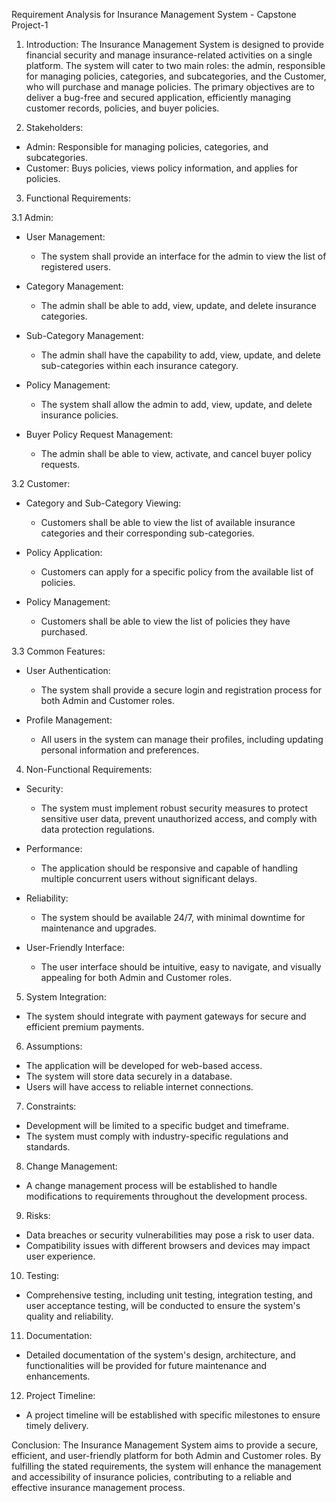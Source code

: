 Requirement Analysis for Insurance Management System - Capstone Project-1

1. Introduction:
The Insurance Management System is designed to provide financial security and manage insurance-related activities on a single platform. The system will cater to two main roles: the admin, responsible for managing policies, categories, and subcategories, and the Customer, who will purchase and manage policies. The primary objectives are to deliver a bug-free and secured application, efficiently managing customer records, policies, and buyer policies.

2. Stakeholders:
- Admin: Responsible for managing policies, categories, and subcategories.
- Customer: Buys policies, views policy information, and applies for policies.

3. Functional Requirements:

3.1 Admin:
- User Management:
  - The system shall provide an interface for the admin to view the list of registered users.
  
- Category Management:
  - The admin shall be able to add, view, update, and delete insurance categories.
  
- Sub-Category Management:
  - The admin shall have the capability to add, view, update, and delete sub-categories within each insurance category.
  
- Policy Management:
  - The system shall allow the admin to add, view, update, and delete insurance policies.
  
- Buyer Policy Request Management: 
  - The admin shall be able to view, activate, and cancel buyer policy requests.

3.2 Customer:
- Category and Sub-Category Viewing:
  - Customers shall be able to view the list of available insurance categories and their corresponding sub-categories.
  
- Policy Application:
  - Customers can apply for a specific policy from the available list of policies.
  
- Policy Management:
  - Customers shall be able to view the list of policies they have purchased.

3.3 Common Features:
- User Authentication:
  - The system shall provide a secure login and registration process for both Admin and Customer roles.
  
- Profile Management:
  - All users in the system can manage their profiles, including updating personal information and preferences.

4. Non-Functional Requirements:

- Security:
  - The system must implement robust security measures to protect sensitive user data, prevent unauthorized access, and comply with data protection regulations.

- Performance:
  - The application should be responsive and capable of handling multiple concurrent users without significant delays.

- Reliability:
  - The system should be available 24/7, with minimal downtime for maintenance and upgrades.

- User-Friendly Interface:
  - The user interface should be intuitive, easy to navigate, and visually appealing for both Admin and Customer roles.

5. System Integration:
- The system should integrate with payment gateways for secure and efficient premium payments.

6. Assumptions:
- The application will be developed for web-based access.
- The system will store data securely in a database.
- Users will have access to reliable internet connections.

7. Constraints:
- Development will be limited to a specific budget and timeframe.
- The system must comply with industry-specific regulations and standards.

8. Change Management:
- A change management process will be established to handle modifications to requirements throughout the development process.

9. Risks:
- Data breaches or security vulnerabilities may pose a risk to user data.
- Compatibility issues with different browsers and devices may impact user experience.

10. Testing:
- Comprehensive testing, including unit testing, integration testing, and user acceptance testing, will be conducted to ensure the system's quality and reliability.

11. Documentation:
- Detailed documentation of the system's design, architecture, and functionalities will be provided for future maintenance and enhancements.

12. Project Timeline:
- A project timeline will be established with specific milestones to ensure timely delivery.

Conclusion:
The Insurance Management System aims to provide a secure, efficient, and user-friendly platform for both Admin and Customer roles. By fulfilling the stated requirements, the system will enhance the management and accessibility of insurance policies, contributing to a reliable and effective insurance management process.
